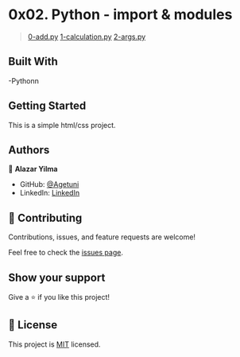 

# 0x02. Python - import & modules 

> [0-add.py](https://github.com/Agetuni/alx-higher_level_programming/blob/main/0x02-python-import_modules/0-add.py)
> [1-calculation.py](https://github.com/Agetuni/alx-higher_level_programming/blob/main/0x02-python-import_modules/1-calculation.py)
> [2-args.py](https://github.com/Agetuni/alx-higher_level_programming/blob/main/0x02-python-import_modules/2-args.py)



## Built With

-Pythonn




## Getting Started
This is a simple html/css project.


## Authors

👤 **Alazar Yilma**

- GitHub: [@Agetuni](https://github.com/Agetuni)
- LinkedIn: [LinkedIn](https://www.linkedin.com/in/aleazar-yilma-b614b6174/)
## 🤝 Contributing

Contributions, issues, and feature requests are welcome!

Feel free to check the [issues page](../../issues/).

## Show your support

Give a ⭐️ if you like this project!


## 📝 License

This project is [MIT](./MIT.md) licensed.